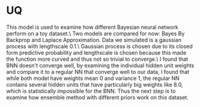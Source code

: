 # UQ
This model is used to examine how different Bayesian neural network perform on a toy dataset.\\
Two models are compared for now: Bayes By Backprop and Laplace Approximation. Data we simulated is a gaussian process with lengthscale 0.1.\\
Gaussian process is chosen due to its closed form predictive probability and lengthscale is chosen because this made the function more curved and thus not so trivial to converge.\\
I found that BNN doesn't converge well, by examining the individual hidden unit weights and compare it to a regular NN that converge well to our data, I found that while both model have weights mean 0 and variance 1, the regular NN contains several hidden units that have particularly big weights like 8.0, which is statistically impossible for the BNN. Thus the next step is to examine how ensemble method with different priors work on this dataset.
